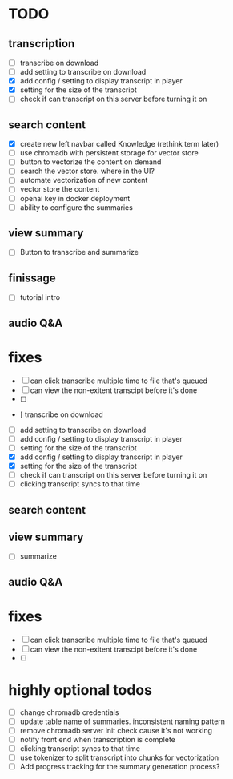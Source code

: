 # TODO

## transcription

- [ ] transcribe on download
- [ ] add setting to transcribe on download
- [x] add config / setting to display transcript in player
- [x] setting for the size of the transcript
- [ ] check if can transcript on this server before turning it on

## search content

- [X] create new left navbar called Knowledge (rethink term later)
- [ ] use chromadb with persistent storage for vector store
- [ ] button to vectorize the content on demand
- [ ] search the vector store. where in the UI?
- [ ] automate vectorization of new content
- [ ] vector store the content
- [ ] openai key in docker deployment
- [ ] ability to configure the summaries

## view summary

- [ ] Button to transcribe and summarize

## finissage

- [ ] tutorial intro

## audio Q&A

# fixes

- [ ] can click transcribe multiple time to file that's queued
- [ ] can view the non-exitent transcipt before it's done
- [ ]
- [  transcribe on download
- [ ] add setting to transcribe on download
- [ ] add config / setting to display transcript in player
- [ ] setting for the size of the transcript
- [X] add config / setting to display transcript in player
- [X] setting for the size of the transcript
- [ ] check if can transcript on this server before turning it on
- [ ] clicking transcript syncs to that time

## search content

## view summary
- [ ] summarize

## audio Q&A

# fixes
- [ ] can click transcribe multiple time to file that's queued
- [ ] can view the non-exitent transcipt before it's done
- [ ] 

# highly optional todos

- [ ] change chromadb credentials
- [ ] update table name of summaries. inconsistent naming pattern
- [ ] remove chromadb server init check cause it's not working
- [ ] notify front end when transcription is complete
- [ ] clicking transcript syncs to that time
- [ ] use tokenizer to split transcript into chunks for vectorization
- [ ] Add progress tracking for the summary generation process?
